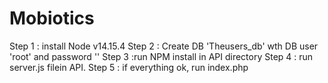 # Mobiotics

Step 1 : install Node v14.15.4
Step 2 : Create DB 'Theusers_db' wth DB user 'root' and password ''
Step 3 :run NPM install in API directory
Step 4 : run server.js filein API.
Step 5 : if everything ok, run index.php 
